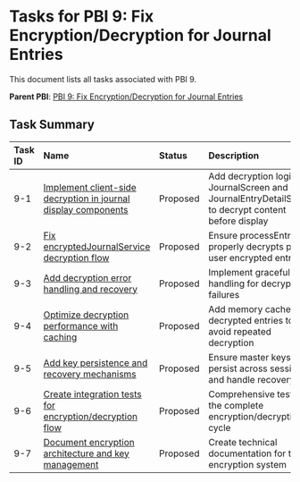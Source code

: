 # Tasks for PBI 9: Fix Encryption/Decryption for Journal Entries

This document lists all tasks associated with PBI 9.

**Parent PBI**: [PBI 9: Fix Encryption/Decryption for Journal Entries](./prd.md)

## Task Summary

| Task ID | Name | Status | Description |
| :------ | :--- | :----- | :---------- |
| 9-1 | [Implement client-side decryption in journal display components](./9-1.md) | Proposed | Add decryption logic to JournalScreen and JournalEntryDetailScreen to decrypt content before display |
| 9-2 | [Fix encryptedJournalService decryption flow](./9-2.md) | Proposed | Ensure processEntries properly decrypts per-user encrypted entries |
| 9-3 | [Add decryption error handling and recovery](./9-3.md) | Proposed | Implement graceful error handling for decryption failures |
| 9-4 | [Optimize decryption performance with caching](./9-4.md) | Proposed | Add memory cache for decrypted entries to avoid repeated decryption |
| 9-5 | [Add key persistence and recovery mechanisms](./9-5.md) | Proposed | Ensure master keys persist across sessions and handle recovery |
| 9-6 | [Create integration tests for encryption/decryption flow](./9-6.md) | Proposed | Comprehensive tests for the complete encryption/decryption cycle |
| 9-7 | [Document encryption architecture and key management](./9-7.md) | Proposed | Create technical documentation for the encryption system |
